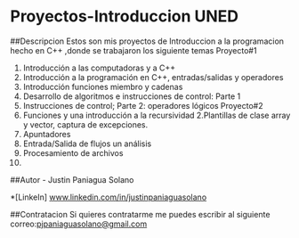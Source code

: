 # Proyectos-Introduccion UNED
##Descripcion
Estos son mis proyectos de Introduccion a la programacion hecho en C++ ,donde se trabajaron los siguiente temas 
Proyecto#1
1. Introducción a las computadoras y a C++  
2. Introducción a la programación en C++, entradas/salidas y operadores  
3. Introducción funciones miembro y cadenas
4.  Desarrollo de algoritmos e instrucciones de control: Parte 1  
5.  Instrucciones de control; Parte 2: operadores lógicos
Proyecto#2
1. Funciones y una introducción a la recursividad 
2.Plantillas de clase array y vector, captura de excepciones. 
3. Apuntadores 
4. Entrada/Salida de flujos un análisis 
5. Procesamiento de archivos
6. 
##Autor -
Justin Paniagua Solano

*[LinkeIn] www.linkedin.com/in/justinpaniaguasolano

##Contratacion
Si quieres contratarme me puedes escribir al siguiente correo:pjpaniaguasolano@gmail.com

